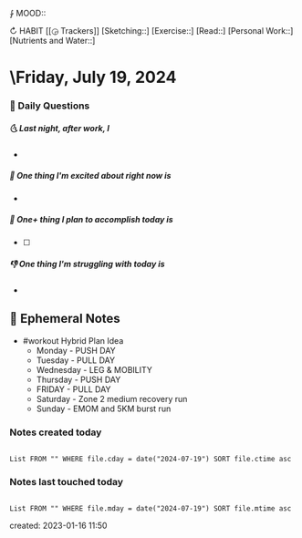 ⨑ MOOD::

↻ HABIT [[◶ Trackers]]
[Sketching::]
[Exercise::]
[Read::]
[Personal Work::]
[Nutrients and Water::]

# \Friday, July 19, 2024

### 📅 Daily Questions

##### 🌜 Last night, after work, I

-

##### 🙌 One thing I'm excited about right now is

-

##### 🚀 One+ thing I plan to accomplish today is

- [ ]

##### 👎 One thing I'm struggling with today is

-

## 📝 Ephemeral Notes

- #workout Hybrid Plan Idea
	- Monday - PUSH DAY
	- Tuesday - PULL DAY
	- Wednesday - LEG & MOBILITY
	- Thursday - PUSH DAY
	- FRIDAY - PULL DAY
	- Saturday - Zone 2 medium recovery run
	- Sunday - EMOM and 5KM burst run

### Notes created today

```dataview

List FROM "" WHERE file.cday = date("2024-07-19") SORT file.ctime asc

```

### Notes last touched today

```dataview

List FROM "" WHERE file.mday = date("2024-07-19") SORT file.mtime asc

```

created: 2023-01-16 11:50
